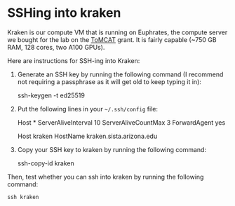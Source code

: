 # SSHing into kraken

Kraken is our compute VM that is running on Euphrates, the compute server we
bought for the lab on the [ToMCAT](https://ml4ai.github.io/tomcat) grant. It
is fairly capable (~750 GB RAM, 128 cores, two A100 GPUs).

Here are instructions for SSH-ing into Kraken:

1. Generate an SSH key by running the following command (I recommend not requiring a passphrase as it will get old to keep typing it in):

    ssh-keygen -t ed25519

2. Put the following lines in your `~/.ssh/config` file:

    Host *
        ServerAliveInterval 10
        ServerAliveCountMax 3
        ForwardAgent yes

    Host kraken
        HostName kraken.sista.arizona.edu

3. Copy your SSH key to kraken by running the following command:

    ssh-copy-id kraken

Then, test whether you can ssh into kraken by running the following command:

    ssh kraken
